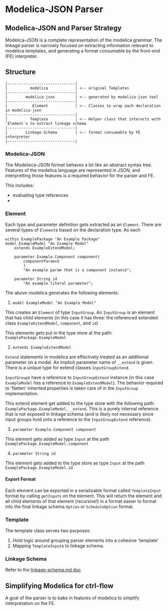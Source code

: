 # Modelica-JSON Parser

## Modelica-JSON and Parser Strategy

Modelica-JSON is a complete representation of the modelica grammar. The linkage parser is narrowly focused on extracting information relevant to modelica templates, and generating a format consumable by the front-end (FE) interpreter.

## Structure

```
|------------------------------|
|          modelica            | <-- original Templates
|------------------------------|
|        modelica-json         | <-- generated by modelica-json tool
|------------------------------|
|           Element            | <-- Classes to wrap each declaration in modelica-json
|------------------------------|
|          Template            | <-- Helper class that interacts with `Element`s to extract linkage schema
|------------------------------|
|        Linkage-Schema        | <-- format consumable by FE interpreter
|------------------------------|

```

### Modelica-JSON

The Modelieca-JSON format behaves a lot like an abstract syntax tree. Features of the modelica language are represented in JSON, and interpretting those features is a required behavior for the parser and FE.

This includes:

- evaluating type references
-

### Element

Each type and parameter definition gets extracted as an `Element`. There are several types of `Element`s based on the declaration type. As each

```modelica
within ExamplePackage "An Example Package"
model ExampleModel "An Example Model"
    extends ExampleExtendModel;

    parameter Example.Component component(
        componentParam=5
        )
        "An example param that is a component instance";

    parameter String id
        "An example literal parameter";

```

The above modelica generates the following elements:

1. `model ExampleModel "An Example Model"`

This creates an `Element` of type `InputGroup`. An `InputGroup` is an element that has child elements (in this case it has three: the referenced extended class `ExampleExtendModel`, `component`, and `id`)

This elements gets put in the type store at the path: `ExamplePackage.ExampleModel`

2. `extends ExampleExtendModel`

`Extend` statements in modelica are effectively treated as an additional parameter on a model. An implicit parameter name of `__extend` is given. There is a unique type for extend classes `InputGroupExtend`.

`InputGroup`s have a reference to `InputGroupExtend` instance (in this case `ExampleModel` has a reference to `ExampleExtendModel`). The behavior required to 'flatten' inherited properties is taken care of in the `InputGroup` implementation.

This extend element get added to the type store with the following path: `ExamplePackage.ExampleModel.__extend`. This is a purely internal reference that is not exposed in linkage schema (and is likely not necessary since input groups hold onto a reference to the `InputGroupExtend` reference).

3. `parameter Example.Component component`

This element gets added as type `Input` at the path `ExamplePackage.ExampleModel.component`

4. `parameter String id`

This element gets added to the type store as type `Input` at the path `ExamplePackage.ExampleModel.id`

#### Export Format

Each element can be exported in a serializable format called `TemplateInput` format by calling `getInputs` on the element. This will return the element and all child elements of that element (recursive!) in a format easier to format into the final linkage schema `Option` or `ScheduleOption` format.

### Template

The template class serves two purposes:

1. Hold logic around grouping parser elements into a cohesive 'template'
2. Mapping `TemplateInput`s to linkage schema.

### Linkage Schema

Refer to the [linkage-schema.md doc](../../../docs/linkage-schema.md)

## Simplifying Modelica for ctrl-flow

A goal of the parser is to bake in features of modelica to simplify interpretation on the FE.
